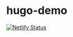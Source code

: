 # hugo-demo

[![Netlify Status](https://api.netlify.com/api/v1/badges/4bac4da9-73b7-4fd3-9567-61ce8dfee5be/deploy-status)](https://app.netlify.com/sites/gorgeous-taffy-a36fd0/deploys)
